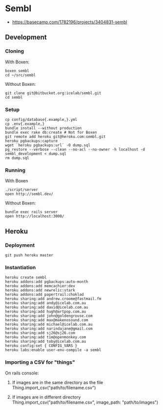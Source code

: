 # Sembl

* <https://basecamp.com/1782196/projects/3404831-sembl>

## Development

### Cloning

With Boxen:

    boxen sembl
    cd ~/src/sembl

Without Boxen:

    git clone git@bitbucket.org:icelab/sembl.git
    cd sembl

### Setup

    cp config/database{.example,}.yml
    cp .env{.example,}
    bundle install --without production
    bundle exec rake db:create # Not for Boxen
    git remote add heroku git@heroku.com:sembl.git
    heroku pgbackups:capture
    wget `heroku pgbackups:url` -O dump.sql
    pg_restore --verbose --clean --no-acl --no-owner -h localhost -d sembl_development < dump.sql
    rm dump.sql

### Running

With Boxen

    ./script/server
    open http://sembl.dev/

Without Boxen:

    bundle exec rails server
    open http://localhost:3000/

## Heroku

### Deployment

    git push heroku master

### Instantiation

    heroku create sembl
    heroku addons:add pgbackups:auto-month
    heroku addons:add memcachier:dev
    heroku addons:add newrelic:stark
    heroku addons:add papertrail:choklad
    heroku sharing:add andrew.croome@fastmail.fm
    heroku sharing:add andy@icelab.com.au
    heroku sharing:add david@icelab.com.au
    heroku sharing:add hugh@artpop.com.au
    heroku sharing:add john@goldengrouse.com
    heroku sharing:add max@makenosound.com
    heroku sharing:add michael@icelab.com.au
    heroku sharing:add narindajane@gmail.com
    heroku sharing:add sj26@sj26.com
    heroku sharing:add tim@openmonkey.com
    heroku sharing:add toby@icelab.com.au
    heroku config:set { CONFIG_VARS }
    heroku labs:enable user-env-compile -a sembl

### Importing a CSV for "things"

On rails console:

1. If images are in the same directory as the file
    Thing.import_csv("path/to/filename.csv")

2. If images are in different directory
    Thing.import_csv("path/to/filename.csv", image_path: "path/to/images")
